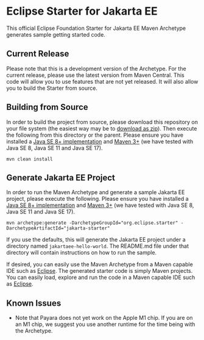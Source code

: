 # Eclipse Starter for Jakarta EE
This official Eclipse Foundation Starter for Jakarta EE Maven Archetype generates sample getting started code.

## Current Release
Please note that this is a development version of the Archetype. For the current release, please use the latest version from Maven Central. This code will allow you to use features that are not yet released. It will also allow you to build the Starter from source.

## Building from Source
In order to build the project from source, please download this repository on your file system (the easiest way may be to [download as zip](https://github.com/eclipse-ee4j/starter/archive/refs/heads/master.zip)). Then execute the following from this directory or the parent. Please ensure you have installed a [Java SE 8+ implementation](https://adoptium.net/?variant=openjdk8) and [Maven 3+](https://maven.apache.org/download.cgi) (we have tested with Java SE 8, Java SE 11 and Java SE 17).

```
mvn clean install
```

## Generate Jakarta EE Project
In order to run the Maven Archetype and generate a sample Jakarta EE project, please execute the following. Please ensure you have installed a [Java SE 8+ implementation](https://adoptium.net/?variant=openjdk8) and [Maven 3+](https://maven.apache.org/download.cgi) (we have tested with Java SE 8, Java SE 11 and Java SE 17).

```
mvn archetype:generate -DarchetypeGroupId="org.eclipse.starter" -DarchetypeArtifactId="jakarta-starter"
```

If you use the defaults, this will generate the Jakarta EE project under a directory named `jakartaee-hello-world`. The README.md file 
under that directory will contain instructions on how to run the sample.

If desired, you can easily use the Maven Archetype from a Maven capable IDE such as [Eclipse](https://www.eclipse.org/ide). The generated starter code is simply Maven projects. You can easily load, explore and run the code in a Maven capable IDE such as [Eclipse](https://www.eclipse.org/ide).

## Known Issues
* Note that Payara does not yet work on the Apple M1 chip. If you are on an M1 chip, we suggest you use another runtime for the time being with the Archetype.
